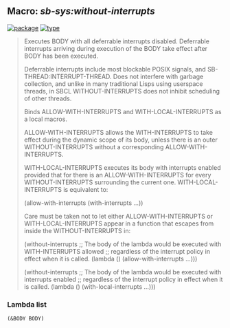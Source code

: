 ## Macro: ***sb-sys:without-interrupts***
[![package](https://img.shields.io/badge/Package-SB--SYS-5f9ea0.svg?style=social&colorA=999999)](../) [![type](https://img.shields.io/badge/Type-Macro-5f9ea0.svg?style=social&colorA=999999)](../#macro) 

> Executes BODY with all deferrable interrupts disabled. Deferrable
> interrupts arriving during execution of the BODY take effect after BODY has
> been executed.
> 
> Deferrable interrupts include most blockable POSIX signals, and
> SB-THREAD:INTERRUPT-THREAD. Does not interfere with garbage collection, and
> unlike in many traditional Lisps using userspace threads, in SBCL
> WITHOUT-INTERRUPTS does not inhibit scheduling of other threads.
> 
> Binds ALLOW-WITH-INTERRUPTS and WITH-LOCAL-INTERRUPTS as a local macros.
> 
> ALLOW-WITH-INTERRUPTS allows the WITH-INTERRUPTS to take effect during the
> dynamic scope of its body, unless there is an outer WITHOUT-INTERRUPTS without
> a corresponding ALLOW-WITH-INTERRUPTS.
> 
> WITH-LOCAL-INTERRUPTS executes its body with interrupts enabled provided that
> for there is an ALLOW-WITH-INTERRUPTS for every WITHOUT-INTERRUPTS surrounding
> the current one. WITH-LOCAL-INTERRUPTS is equivalent to:
> 
> (allow-with-interrupts (with-interrupts ...))
> 
> Care must be taken not to let either ALLOW-WITH-INTERRUPTS or
> WITH-LOCAL-INTERRUPTS appear in a function that escapes from inside the
> WITHOUT-INTERRUPTS in:
> 
> (without-interrupts
> ;; The body of the lambda would be executed with WITH-INTERRUPTS allowed
> ;; regardless of the interrupt policy in effect when it is called.
> (lambda () (allow-with-interrupts ...)))
> 
> (without-interrupts
> ;; The body of the lambda would be executed with interrupts enabled
> ;; regardless of the interrupt policy in effect when it is called.
> (lambda () (with-local-interrupts ...)))

### Lambda list
```
(&BODY BODY)
```
